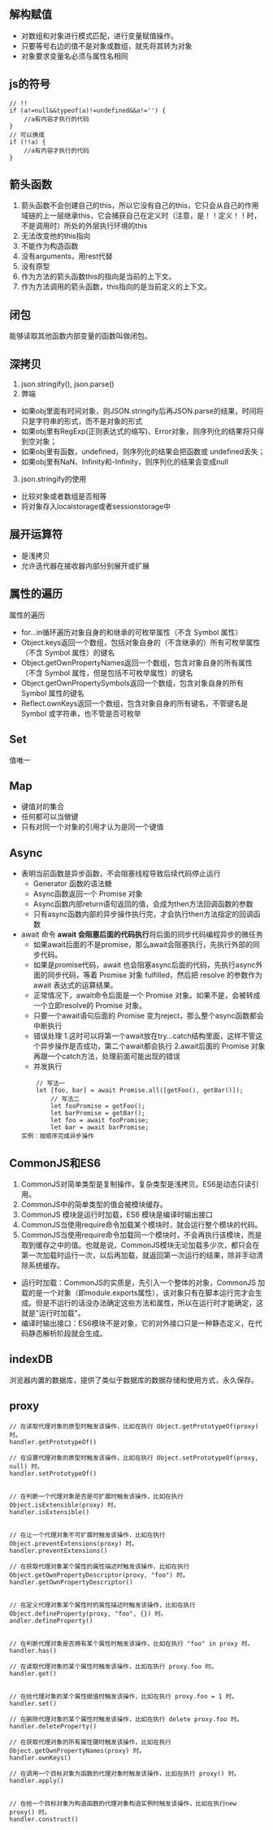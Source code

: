 ## 解构赋值
* 对数组和对象进行模式匹配，进行变量赋值操作。
* 只要等号右边的值不是对象或数组，就先将其转为对象
* 对象要求变量名必须与属性名相同

## js的符号
```
// !!
if (a!=null&&typeof(a)!=undefined&&a!='') {
    //a有内容才执行的代码
}
// 可以换成
if (!!a) {
    //a有内容才执行的代码
}
```

## 箭头函数
1. 箭头函数不会创建自己的this，所以它没有自己的this，它只会从自己的作用域链的上一层继承this，它会捕获自己在定义时（注意，是！！定义！！时，不是调用时）所处的外层执行环境的this
2. 无法改变他的this指向
3. 不能作为构造函数
4. 没有arguments，用rest代替
5. 没有原型
6. 作为方法的箭头函数this的指向是当前的上下文。
7. 作为方法调用的箭头函数，this指向的是当前定义的上下文。

## 闭包
能够读取其他函数内部变量的函数叫做闭包。

## 深拷贝
1. json.stringify(), json.parse()
2. 弊端
* 如果obj里面有时间对象，则JSON.stringify后再JSON.parse的结果，时间将只是字符串的形式，而不是对象的形式
* 如果obj里有RegExp(正则表达式的缩写)、Error对象，则序列化的结果将只得到空对象；
* 如果obj里有函数，undefined，则序列化的结果会把函数或 undefined丢失；
* 如果obj里有NaN、Infinity和-Infinity，则序列化的结果会变成null
3. json.stringify的使用
* 比较对象或者数组是否相等
* 将对象存入localstorage或者sessionstorage中

## 展开运算符
* 是浅拷贝
* 允许迭代器在接收器内部分别展开或扩展

## 属性的遍历
属性的遍历
* for...in循环遍历对象自身的和继承的可枚举属性（不含 Symbol 属性）
* Object.keys返回一个数组，包括对象自身的（不含继承的）所有可枚举属性（不含 Symbol 属性）的键名
* Object.getOwnPropertyNames返回一个数组，包含对象自身的所有属性（不含 Symbol 属性，但是包括不可枚举属性）的键名
* Object.getOwnPropertySymbols返回一个数组，包含对象自身的所有 Symbol 属性的键名
* Reflect.ownKeys返回一个数组，包含对象自身的所有键名，不管键名是 Symbol 或字符串，也不管是否可枚举

## Set
值唯一

## Map
* 键值对的集合
* 任何都可以当做键
* 只有对同一个对象的引用才认为是同一个键值

## Async
 * 表明当前函数是异步函数，不会阻塞线程导致后续代码停止运行
    - Generator 函数的语法糖
    - Async函数返回一个 Promise 对象
    - Async函数内部return语句返回的值，会成为then方法回调函数的参数
    - 只有async函数内部的异步操作执行完，才会执行then方法指定的回调函数
 * await 命令 **await 会阻塞后面的代码执行**将后面的同步代码编程异步的微任务
    - 如果await后面的不是promise，那么await会阻塞执行，先执行外部的同步代码。
    - 如果是promise代码，await 也会阻塞async后面的代码，先执行async外面的同步代码，等着 Promise 对象 fulfilled，然后把 resolve 的参数作为 await 表达式的运算结果。
    - 正常情况下，await命令后面是一个 Promise 对象。如果不是，会被转成一个立即resolve的 Promise 对象。
    - 只要一个await语句后面的 Promise 变为reject，那么整个async函数都会中断执行
    - 错误处理
     1.这时可以将第一个await放在try...catch结构里面，这样不管这个异步操作是否成功，第二个await都会执行
     2.await后面的 Promise 对象再跟一个catch方法，处理前面可能出现的错误
    - 并发执行
    ```
        // 写法一
        let [foo, bar] = await Promise.all([getFoo(), getBar()]);
            // 写法二
            let fooPromise = getFoo();
            let barPromise = getBar();
            let foo = await fooPromise;
            let bar = await barPromise;
    实例：按顺序完成异步操作
    ```
## CommonJS和ES6
1. CommonJS对简单类型是复制操作，复杂类型是浅拷贝。ES6是动态只读引用。
2. CommonJS中的简单类型的值会被模块缓存。
3. CommonJS 模块是运行时加载，ES6 模块是编译时输出接口
4. CommonJS当使用require命令加载某个模块时，就会运行整个模块的代码。
5. CommonJS当使用require命令加载同一个模块时，不会再执行该模块，而是取到缓存之中的值。也就是说，CommonJS模块无论加载多少次，都只会在第一次加载时运行一次，以后再加载，就返回第一次运行的结果，除非手动清除系统缓存。
* 运行时加载：CommonJS的实质是，先引入一个整体的对象，CommonJS 加载的是一个对象（即module.exports属性），该对象只有在脚本运行完才会生成。但是不运行的话没办法确定这些方法和属性，所以在运行时才能确定，这就是"运行时加载"。
* 编译时输出接口：ES6模块不是对象，它的对外接口只是一种静态定义，在代码静态解析阶段就会生成。

## indexDB
浏览器内置的数据库，提供了类似于数据库的数据存储和使用方式，永久保存。

## proxy
```
// 在读取代理对象的原型时触发该操作，比如在执行 Object.getPrototypeOf(proxy) 时。
handler.getPrototypeOf()

// 在设置代理对象的原型时触发该操作，比如在执行 Object.setPrototypeOf(proxy, null) 时。
handler.setPrototypeOf()

 
// 在判断一个代理对象是否是可扩展时触发该操作，比如在执行 Object.isExtensible(proxy) 时。
handler.isExtensible()

 
// 在让一个代理对象不可扩展时触发该操作，比如在执行 Object.preventExtensions(proxy) 时。
handler.preventExtensions()

// 在获取代理对象某个属性的属性描述时触发该操作，比如在执行 Object.getOwnPropertyDescriptor(proxy, "foo") 时。
handler.getOwnPropertyDescriptor()

 
// 在定义代理对象某个属性时的属性描述时触发该操作，比如在执行 Object.defineProperty(proxy, "foo", {}) 时。
andler.defineProperty()

 
// 在判断代理对象是否拥有某个属性时触发该操作，比如在执行 "foo" in proxy 时。
handler.has()

// 在读取代理对象的某个属性时触发该操作，比如在执行 proxy.foo 时。
handler.get()

 
// 在给代理对象的某个属性赋值时触发该操作，比如在执行 proxy.foo = 1 时。
handler.set()

// 在删除代理对象的某个属性时触发该操作，比如在执行 delete proxy.foo 时。
handler.deleteProperty()

// 在获取代理对象的所有属性键时触发该操作，比如在执行 Object.getOwnPropertyNames(proxy) 时。
handler.ownKeys()

// 在调用一个目标对象为函数的代理对象时触发该操作，比如在执行 proxy() 时。
handler.apply()

 
// 在给一个目标对象为构造函数的代理对象构造实例时触发该操作，比如在执行new proxy() 时。
handler.construct()
```
